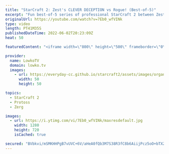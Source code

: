 ```yaml
---
title: "StarCraft 2: Zest's CLEVER DECEPTION vs Rogue! (Best-of-5)"
excerpt: "Fun best-of-5 series of professional StarCraft 2 between Zest and Rogue. Zest decides to confuse his opponent in any way he can think of, and try to win mostly based off of mind games.  Zest vs soO: https://youtu.be/nQJJ-2RhILc  Support my work on Patreon: https://www.patreon.com/lowkotv Become a YouTube"
originalUrl: https://youtube.com/watch?v=7Eb0_wfVINk
type: video
length: PT41M35S
publishedDateTime: 2022-06-02T20:23:09Z
heat: 50

featuredContent: "<iframe width=\"800\" height=\"500\" frameborder=\"0\" src=\"https://www.youtube.com/embed/7Eb0_wfVINk\" allow=\"accelerometer; autoplay; encrypted-media; gyroscope; picture-in-picture\" allowfullscreen></iframe>"

provider:
  name: LowkoTV
  domain: lowko.tv
  images:
    - url: https://everyday-cc.github.io/starcraft2/assets/images/organizations/lowko.tv-50x50.jpg
      width: 50
      height: 50

topics:
  - StarCraft 2
  - Protoss
  - Zerg

images:
  - url: https://i.ytimg.com/vi/7Eb0_wfVINk/maxresdefault.jpg
    width: 1280
    height: 720
    isCached: true

secured: "BVbkvi/mSMKHHPgB7vUVC+6V/aHeA0fQb3M7S38R3fC8b6AiijPcz5oO+bTXZJezZ8vL9CSD9MvEYDJMp7Q33rHT5mCqE5id/XN73brrDPwiKzOn5A//mdYwe/M5UgOrRhDWV5s0zJQZO9TSjV3vlddhyKf1XY9OvQ7wE3rTRMT0Z4BbRTvmnCJYTTaMZaGu0kx8fown2zxdwKPU+/LIFhPDg8i0XRzVbYVqvdcRs7HnVu07If58a55o7rD7Ru0bkexbS6zvvySw2PM42tzW2yALahX4AUB4/azWeJF6NYw388dEX5MhE+jy70VUt/UQFv7L0tVb+JzGYfgErdcMfzJESkE7PRksuujECKfxdNR4rL+ZBjomkARfFCzJBCt5K9kexkjzEZ9Zcru72Hu6F5dwdwfjqBJvO+Q5ZlwDHfY=;Qbzy36SWCnxSXfjcxlMOqw=="
---
```


